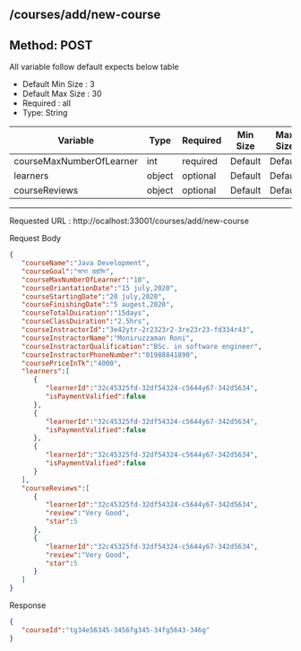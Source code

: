 
## /courses/add/new-course

## Method: POST
All variable follow  default expects below table
* Default Min Size : 3
* Default Max Size : 30
* Required : all
* Type: String

Variable  | Type | Required | Min Size | Max Size
------------- | ------------- | ------------- | ------------- | -------------
courseMaxNumberOfLearner  | int  | required | Default | Default
learners  | object  | optional | Default | Default
courseReviews  | object  | optional | Default | Default




---
Requested URL : http://ocalhost:33001/courses/add/new-course

Request Body
```json
{
   "courseName":"Java Development",
   "courseGoal":"জাভা প্রগ্রামিং",
   "courseMaxNumberOfLearner":"10",
   "courseOriantationDate":"15 july,2020",
   "courseStartingDate":"20 july,2020",
   "courseFinishingDate":"5 augest,2020",
   "courseTotalDuiration":"15days",
   "courseClassDuiration":"2.5hrs",
   "courseInstractorId":"3e42ytr-2r2323r2-3re23r23-fd334r43",
   "courseInstractorName":"Moniruzzaman Roni",
   "courseInstractorQualification":"BSc. in software engineer",
   "courseInstractorPhoneNumber":"01988841890",
   "coursePriceInTk":"4000",
   "learners":[
      {
         "learnerId":"32c45325fd-32df54324-c5644y67-342d5634",
         "isPaymentValified":false
      },
      {
         "learnerId":"32c45325fd-32df54324-c5644y67-342d5634",
         "isPaymentValified":false
      },
      {
         "learnerId":"32c45325fd-32df54324-c5644y67-342d5634",
         "isPaymentValified":false
      }
   ],
   "courseReviews":[
      {
         "learnerId":"32c45325fd-32df54324-c5644y67-342d5634",
         "review":"Very Good",
         "star":5
      },
      {
         "learnerId":"32c45325fd-32df54324-c5644y67-342d5634",
         "review":"Very Good",
         "star":5
      }
   ]
}
```
Response
```json
{
   "courseId":"tg34e56345-3456fg345-34fg5643-346g"
}
```
